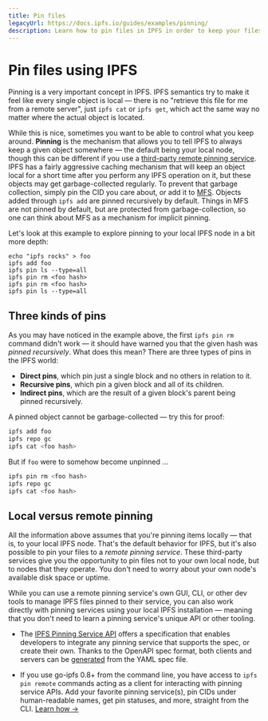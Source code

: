 ```yaml
---
title: Pin files
legacyUrl: https://docs.ipfs.io/guides/examples/pinning/
description: Learn how to pin files in IPFS in order to keep your files and other objects local.
---
```


# Pin files using IPFS

Pinning is a very important concept in IPFS. IPFS semantics try to make it feel like every single object is local — there is no "retrieve this file for me from a remote server", just `ipfs cat` or `ipfs get`, which act the same way no matter where the actual object is located.

While this is nice, sometimes you want to be able to control what you keep around. **Pinning** is the mechanism that allows you to tell IPFS to always keep a given object somewhere — the default being your local node, though this can be different if you use a [third-party remote pinning service](#using-a-pinning-service). IPFS has a fairly aggressive caching mechanism that will keep an object local for a short time after you perform any IPFS operation on it, but these objects may get garbage-collected regularly. To prevent that garbage collection, simply pin the CID you care about, or add it to [MFS](/concepts/file-systems/#mutable-file-system-mfs). Objects added through `ipfs add` are pinned recursively by default. Things in MFS are not pinned by default, but are protected from garbage-collection, so one can think about MFS as a mechanism for implicit pinning.

Let's look at this example to explore pinning to your local IPFS node in a bit more depth:

```
echo "ipfs rocks" > foo
ipfs add foo
ipfs pin ls --type=all
ipfs pin rm <foo hash>
ipfs pin rm <foo hash>
ipfs pin ls --type=all
```

## Three kinds of pins

As you may have noticed in the example above, the first `ipfs pin rm` command didn't work — it should have warned you that the given hash was _pinned recursively_. What does this mean? There are three types of pins in the IPFS world:

- **Direct pins**, which pin just a single block and no others in relation to it.
- **Recursive pins**, which pin a given block and all of its children.
- **Indirect pins**, which are the result of a given block's parent being pinned recursively.

A pinned object cannot be garbage-collected — try this for proof:

```bash
ipfs add foo
ipfs repo gc
ipfs cat <foo hash>
```

But if `foo` were to somehow become unpinned ...

```bash
ipfs pin rm <foo hash>
ipfs repo gc
ipfs cat <foo hash>
```

## Local versus remote pinning

All the information above assumes that you're pinning items locally — that is, to your local IPFS node. That's the default behavior for IPFS, but it's also possible to pin your files to a _remote pinning service_. These third-party services give you the opportunity to pin files not to your own local node, but to nodes that they operate. You don't need to worry about your own node's available disk space or uptime.

While you can use a remote pinning service's own GUI, CLI, or other dev tools to manage IPFS files pinned to their service, you can also work directly with pinning services using your local IPFS installation — meaning that you don't need to learn a pinning service's unique API or other tooling.

- The [IPFS Pinning Service API](https://ipfs.github.io/pinning-services-api-spec/) offers a specification that enables developers to integrate any pinning service that supports the spec, or create their own. Thanks to the OpenAPI spec format, both clients and servers can be [generated](https://github.com/ipfs/pinning-services-api-spec#code-generation) from the YAML spec file.

- If you use go-ipfs 0.8+ from the command line, you have access to `ipfs pin remote` commands acting as a client for interacting with pinning service APIs. Add your favorite pinning service(s), pin CIDs under human-readable names, get pin statuses, and more, straight from the CLI. [Learn how →](/how-to/work-with-pinning-services/)

<!-- commented out for now, ok to uncomment when https://github.com/ipfs/ipfs-gui/issues/91 is closed
- [IPFS Desktop](https://github.com/ipfs-shipyard/ipfs-desktop) and its equivalent in-browser IPFS web interface, the [IPFS Web UI](https://github.com/ipfs-shipyard/ipfs-webui), both support remote pinning services, so you can pin to your favorite pinning service(s) straight from the UI. [Learn how →](/how-to/work-with-pinning-services/)
-->
